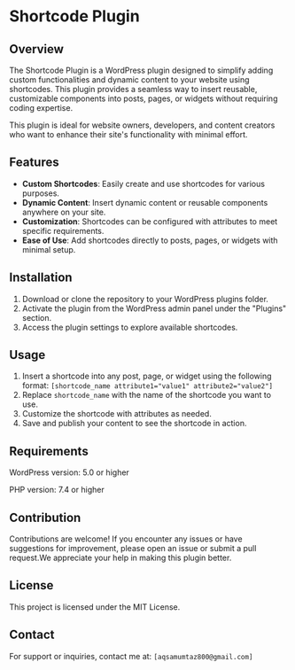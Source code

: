 # Shortcode Plugin

## Overview
The Shortcode Plugin is a WordPress plugin designed to simplify adding custom functionalities and dynamic content to your website using shortcodes. This plugin provides a seamless way to insert reusable, customizable components into posts, pages, or widgets without requiring coding expertise.

This plugin is ideal for website owners, developers, and content creators who want to enhance their site's functionality with minimal effort.

## Features
- **Custom Shortcodes**: Easily create and use shortcodes for various purposes.
- **Dynamic Content**: Insert dynamic content or reusable components anywhere on your site.
- **Customization**: Shortcodes can be configured with attributes to meet specific requirements.
- **Ease of Use**: Add shortcodes directly to posts, pages, or widgets with minimal setup.

## Installation
1. Download or clone the repository to your WordPress plugins folder.
2. Activate the plugin from the WordPress admin panel under the "Plugins" section.
3. Access the plugin settings to explore available shortcodes.

## Usage
1. Insert a shortcode into any post, page, or widget using the following format:
  `[shortcode_name attribute1="value1" attribute2="value2"]`
  2. Replace `shortcode_name` with the name of the shortcode you want to use.
  3. Customize the shortcode with attributes as needed.
  4. Save and publish your content to see the shortcode in action.
  
## Requirements
WordPress version: 5.0 or higher

PHP version: 7.4 or higher 

## Contribution
Contributions are welcome! If you encounter any issues or have suggestions for improvement, please open an issue or submit a pull request.We appreciate your help in making this plugin better.

## License
This project is licensed under the MIT License.

## Contact

For support or inquiries, contact me at: `[aqsamumtaz800@gmail.com]` 

